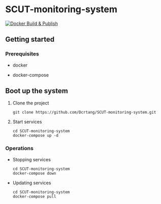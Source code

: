 # SCUT-monitoring-system

[![Docker Build & Publish](https://github.com/Dcrtang/SCUT-monitoring-system/actions/workflows/build-docker-images.yaml/badge.svg)](https://github.com/Dcrtang/SCUT-monitoring-system/actions/workflows/build-docker-images.yaml)

## Getting started

### Prerequisites

- docker

- docker-compose

## Boot up the system

1. Clone the project
   
   ```shell
   git clone https://github.com/Dcrtang/SCUT-monitoring-system.git
   ```

2. Start services
   
   ```shell
   cd SCUT-monitoring-system
   docker-compose up -d
   ```

### Operations

- Stopping services
  
  ```shell
  cd SCUT-monitoring-system
  docker-compose down
  ```

- Updating services
  
  ```shell
  cd SCUT-monitoring-system
  docker-compose pull
  ```